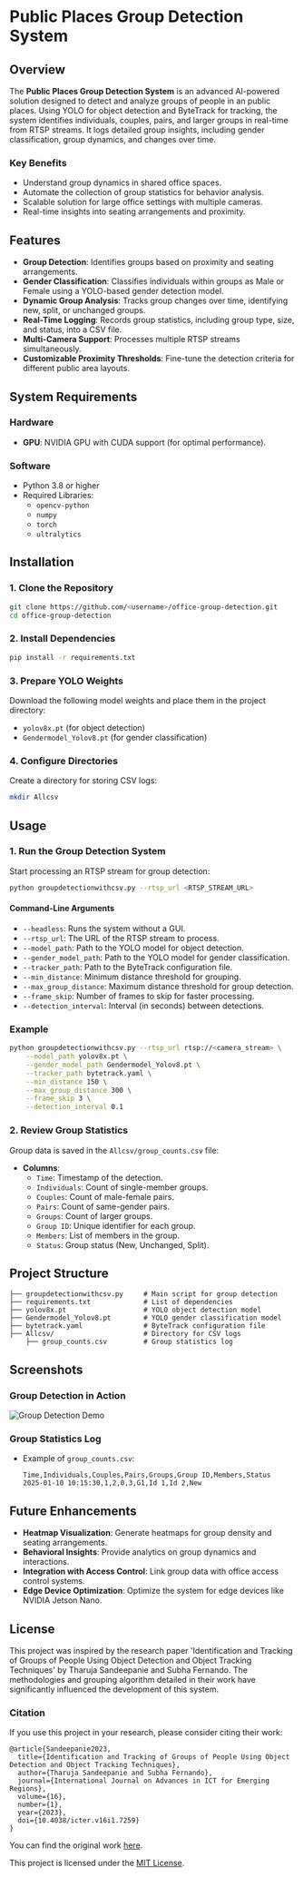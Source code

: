 # Public Places Group Detection System

## Overview

The **Public Places Group Detection System** is an advanced AI-powered solution designed to detect and analyze groups of people in an public places. Using YOLO for object detection and ByteTrack for tracking, the system identifies individuals, couples, pairs, and larger groups in real-time from RTSP streams. It logs detailed group insights, including gender classification, group dynamics, and changes over time.

### Key Benefits
- Understand group dynamics in shared office spaces.
- Automate the collection of group statistics for behavior analysis.
- Scalable solution for large office settings with multiple cameras.
- Real-time insights into seating arrangements and proximity.

## Features

- **Group Detection**: Identifies groups based on proximity and seating arrangements.
- **Gender Classification**: Classifies individuals within groups as Male or Female using a YOLO-based gender detection model.
- **Dynamic Group Analysis**: Tracks group changes over time, identifying new, split, or unchanged groups.
- **Real-Time Logging**: Records group statistics, including group type, size, and status, into a CSV file.
- **Multi-Camera Support**: Processes multiple RTSP streams simultaneously.
- **Customizable Proximity Thresholds**: Fine-tune the detection criteria for different public area layouts.

## System Requirements

### Hardware
- **GPU**: NVIDIA GPU with CUDA support (for optimal performance).

### Software
- Python 3.8 or higher
- Required Libraries:
  - `opencv-python`
  - `numpy`
  - `torch`
  - `ultralytics`

## Installation

### 1. Clone the Repository
```bash
git clone https://github.com/<username>/office-group-detection.git
cd office-group-detection
```

### 2. Install Dependencies
```bash
pip install -r requirements.txt
```

### 3. Prepare YOLO Weights
Download the following model weights and place them in the project directory:
- `yolov8x.pt` (for object detection)
- `Gendermodel_Yolov8.pt` (for gender classification)

### 4. Configure Directories
Create a directory for storing CSV logs:
```bash
mkdir Allcsv
```

## Usage

### 1. Run the Group Detection System
Start processing an RTSP stream for group detection:
```bash
python groupdetectionwithcsv.py --rtsp_url <RTSP_STREAM_URL>
```

#### Command-Line Arguments
- `--headless`: Runs the system without a GUI.
- `--rtsp_url`: The URL of the RTSP stream to process.
- `--model_path`: Path to the YOLO model for object detection.
- `--gender_model_path`: Path to the YOLO model for gender classification.
- `--tracker_path`: Path to the ByteTrack configuration file.
- `--min_distance`: Minimum distance threshold for grouping.
- `--max_group_distance`: Maximum distance threshold for group detection.
- `--frame_skip`: Number of frames to skip for faster processing.
- `--detection_interval`: Interval (in seconds) between detections.

### Example
```bash
python groupdetectionwithcsv.py --rtsp_url rtsp://<camera_stream> \
    --model_path yolov8x.pt \
    --gender_model_path Gendermodel_Yolov8.pt \
    --tracker_path bytetrack.yaml \
    --min_distance 150 \
    --max_group_distance 300 \
    --frame_skip 3 \
    --detection_interval 0.1
```

### 2. Review Group Statistics
Group data is saved in the `Allcsv/group_counts.csv` file:

- **Columns**:
  - `Time`: Timestamp of the detection.
  - `Individuals`: Count of single-member groups.
  - `Couples`: Count of male-female pairs.
  - `Pairs`: Count of same-gender pairs.
  - `Groups`: Count of larger groups.
  - `Group ID`: Unique identifier for each group.
  - `Members`: List of members in the group.
  - `Status`: Group status (New, Unchanged, Split).

## Project Structure

```
├── groupdetectionwithcsv.py     # Main script for group detection
├── requirements.txt             # List of dependencies
├── yolov8x.pt                   # YOLO object detection model
├── Gendermodel_Yolov8.pt        # YOLO gender classification model
├── bytetrack.yaml               # ByteTrack configuration file
├── Allcsv/                      # Directory for CSV logs
    ├── group_counts.csv         # Group statistics log
```

## Screenshots

### Group Detection in Action
![Group Detection Demo](image.png)

### Group Statistics Log
- Example of `group_counts.csv`:
  ```csv
  Time,Individuals,Couples,Pairs,Groups,Group ID,Members,Status
  2025-01-10 10:15:30,1,2,0,3,G1,Id 1,Id 2,New
  ```

## Future Enhancements

- **Heatmap Visualization**: Generate heatmaps for group density and seating arrangements.
- **Behavioral Insights**: Provide analytics on group dynamics and interactions.
- **Integration with Access Control**: Link group data with office access control systems.
- **Edge Device Optimization**: Optimize the system for edge devices like NVIDIA Jetson Nano.

## License

This project was inspired by the research paper 'Identification and Tracking of Groups of People Using Object Detection and Object Tracking Techniques' by Tharuja Sandeepanie and Subha Fernando. The methodologies and grouping algorithm detailed in their work have significantly influenced the development of this system.

### Citation
If you use this project in your research, please consider citing their work:
```
@article{Sandeepanie2023,
  title={Identification and Tracking of Groups of People Using Object Detection and Object Tracking Techniques},
  author={Tharuja Sandeepanie and Subha Fernando},
  journal={International Journal on Advances in ICT for Emerging Regions},
  volume={16},
  number={1},
  year={2023},
  doi={10.4038/icter.v16i1.7259}
}
```

You can find the original work [here](http://doi.org/10.4038/icter.v16i1.7259).

This project is licensed under the [MIT License](LICENSE).
